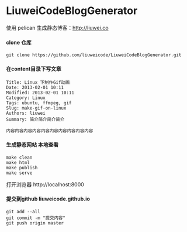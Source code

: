 LiuweiCodeBlogGenerator
=======================

使用 pelican 生成静态博客：http://liuwei.co

#### clone 仓库

	git clone https://github.com/liuweicode/LiuweiCodeBlogGenerator.git
	
#### 在content目录下写文章

	Title: Linux 下制作Gif动画 
	Date: 2013-02-01 10:11
	Modified: 2013-02-01 10:11
	Category: Linux
	Tags: ubuntu, ffmpeg, gif
	Slug: make-gif-on-linux
	Authors: liuwei
	Summary: 简介简介简介简介
	
	内容内容内容内容内容内容内容内容内容内容
	
#### 生成静态网站 本地查看

	make clean
	make html
	make publish
	make serve
	
打开浏览器 http://localhost:8000
	
#### 提交到github liuweicode.github.io

	git add --all
	git commit -m "提交内容"
	git push origin master

